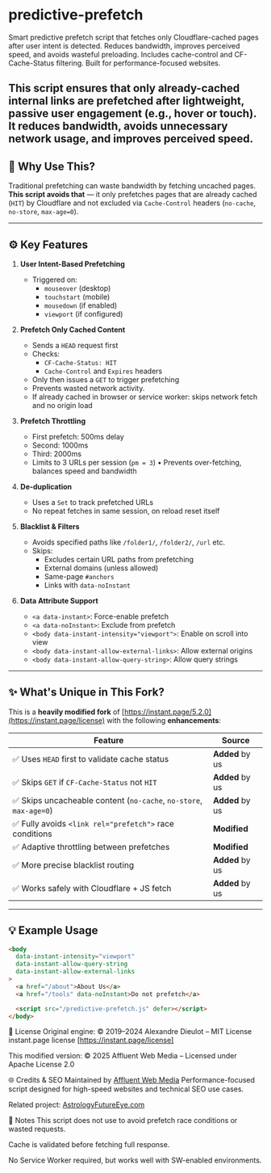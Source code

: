 # predictive-prefetch
Smart predictive prefetch script that fetches only Cloudflare-cached pages after user intent is detected.
Reduces bandwidth, improves perceived speed, and avoids wasteful preloading.
Includes cache-control and CF-Cache-Status filtering.
Built for performance-focused websites.

This script ensures that only already-cached internal links are prefetched after lightweight, passive user engagement (e.g., hover or touch).
It reduces bandwidth, avoids unnecessary network usage, and improves perceived speed.
---

## 🚀 Why Use This?

Traditional prefetching can waste bandwidth by fetching uncached pages.  
**This script avoids that** — it only prefetches pages that are already cached (`HIT`) by Cloudflare and not excluded via `Cache-Control` headers (`no-cache`, `no-store`, `max-age=0`).

---

## ⚙️ Key Features

1. **User Intent-Based Prefetching**
   - Triggered on:
     - `mouseover` (desktop)
     - `touchstart` (mobile)
     - `mousedown` (if enabled)
     - `viewport` (if configured)

2. **Prefetch Only Cached Content**
   - Sends a `HEAD` request first
   - Checks:
     - `CF-Cache-Status: HIT`
     - `Cache-Control` and `Expires` headers
   - Only then issues a `GET` to trigger prefetching
   - Prevents wasted network activity.
   - If already cached in browser or service worker: skips network fetch and no origin load

3. **Prefetch Throttling**
   - First prefetch: 500ms delay
   - Second: 1000ms
   - Third: 2000ms
   - Limits to 3 URLs per session (`pm = 3`)
   • Prevents over-fetching, balances speed and bandwidth

4. **De-duplication**
   - Uses a `Set` to track prefetched URLs
   - No repeat fetches in same session, on reload reset itself

5. **Blacklist & Filters**
   - Avoids specified paths like `/folder1/`, `/folder2/`, `/url` etc.
   - Skips:
     - Excludes certain URL paths from prefetching
     - External domains (unless allowed)
     - Same-page `#anchors`
     - Links with `data-noInstant`

6. **Data Attribute Support**
   - `<a data-instant>`: Force-enable prefetch
   - `<a data-noInstant>`: Exclude from prefetch
   - `<body data-instant-intensity="viewport">`: Enable on scroll into view
   - `<body data-instant-allow-external-links>`: Allow external origins
   - `<body data-instant-allow-query-string>`: Allow query strings

---

## ✨ What's Unique in This Fork?

This is a **heavily modified fork** of [https://instant.page/5.2.0](https://instant.page/license) with the following **enhancements**:

| Feature                                                              | Source        |
|----------------------------------------------------------------------|---------------|
| ✅ Uses `HEAD` first to validate cache status                         | **Added** by us |
| ✅ Skips `GET` if `CF-Cache-Status` not `HIT`                         | **Added** by us |
| ✅ Skips uncacheable content (`no-cache`, `no-store`, `max-age=0`)   | **Added** by us |
| ✅ Fully avoids `<link rel="prefetch">` race conditions               | **Modified**   |
| ✅ Adaptive throttling between prefetches                             | **Modified**   |
| ✅ More precise blacklist routing                                     | **Added** by us |
| ✅ Works safely with Cloudflare + JS fetch                            | **Added** by us |

---

## 💡 Example Usage

```html
<body
  data-instant-intensity="viewport"
  data-instant-allow-query-string
  data-instant-allow-external-links
>
  <a href="/about">About Us</a>
  <a href="/tools" data-noInstant>Do not prefetch</a>

  <script src="/predictive-prefetch.js" defer></script>
</body>
```


📄 License
Original engine: © 2019–2024 Alexandre Dieulot – MIT License
instant.page license [https://instant.page/license]

This modified version: © 2025 Affluent Web Media – Licensed under Apache License 2.0

🌐 Credits & SEO
Maintained by [Affluent Web Media](https://affluentwebmedia.com/)
Performance-focused script designed for high-speed websites and technical SEO use cases.

Related project: [AstrologyFutureEye.com](https://astrologyfutureeye.com/)

🧠 Notes
This script does not use <link rel="prefetch"> to avoid prefetch race conditions or wasted requests.

Cache is validated before fetching full response.

No Service Worker required, but works well with SW-enabled environments.
